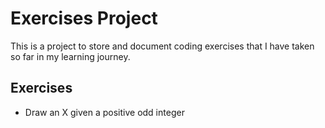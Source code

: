 # Exercises Project
This is a project to store and document coding exercises that I have taken so far in my learning journey.

## Exercises
* Draw an X given a positive odd integer